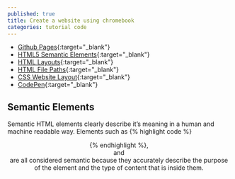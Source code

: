 ```yaml
---
published: true
title: Create a website using chromebook
categories: tutorial code
---
```

- [Github Pages](https://github.com/){:target="_blank"}
- [HTML5 Semantic Elements](https://www.w3schools.com/html/html5_semantic_elements.asp){:target="_blank"}
- [HTML Layouts](https://www.w3schools.com/html/html_layout.asp){:target="_blank"}
- [HTML File Paths](https://www.w3schools.com/html/html_filepaths.asp){:target="_blank"}
- [CSS Website Layout](https://www.w3schools.com/css/css_website_layout.asp){:target="_blank"}
- [CodePen](https://codepen.io/){:target="_blank"}

## Semantic Elements

Semantic HTML elements clearly describe it’s meaning in a human and machine readable way. Elements such as {% highlight code %}<header>{% endhighlight %}, <footer> and <article> are all considered semantic because they accurately describe the purpose of the element and the type of content that is inside them.